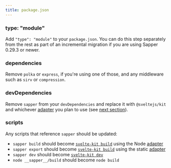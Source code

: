 ```yaml
---
title: package.json
---
```


### type: "module"

Add `"type": "module"` to your `package.json`. You can do this step separately from the rest as part of an incremental migration if you are using Sapper 0.29.3
or newer.

### dependencies

Remove `polka` or `express`, if you're using one of those, and any middleware such as `sirv` or `compression`.

### devDependencies

Remove `sapper` from your `devDependencies` and replace it with `@sveltejs/kit` and whichever [adapter](/docs#adapters) you plan to use (see [next section](#project-files-configuration)).

### scripts

Any scripts that reference `sapper` should be updated:

- `sapper build` should become [`svelte-kit build`](/docs#command-line-interface-svelte-kit-build) using the Node [adapter](/docs#adapters)
- `sapper export` should become [`svelte-kit build`](/docs#command-line-interface-svelte-kit-build) using the static [adapter](/docs#adapters)
- `sapper dev` should become [`svelte-kit dev`](/docs#command-line-interface-svelte-kit-dev)
- `node __sapper__/build` should become `node build`
